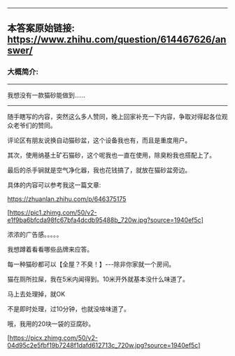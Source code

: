 ----------------------------------------
## 本答案原始链接: https://www.zhihu.com/question/614467626/answer/
### 大概简介: 
----------------------------------------
我想没有一款猫砂能做到……

----------------------------------------

随手瞎写的内容，突然这么多人赞同，晚上回家补充一下内容，争取对得起各位观众老爷们的赞同。

评论区有朋友说换自动猫砂盆，这个设备我也有，而且是重度用户。

其次，使用纳基土矿石猫砂，这个呢我也一直在使用，除臭粉我也搭配上了。

最后的杀手锏就是空气净化器，我也花钱搞了，就放在猫砂盆旁边。

具体的内容可以参考我这一篇文章:

https://zhuanlan.zhihu.com/p/646375175




[https://pic1.zhimg.com/50/v2-e1f9ba6bfcda98fc67bfa4dcdb95488b_720w.jpg?source=1940ef5c]



浓浓的广告感。。。。。

我想蹲着看看哪些品牌来应答。

每一种猫砂都可以【全屋？不臭！】---除非你家就一个房间。

猫在厕所拉屎，我在5米内闻得到。10米开外就基本没什么味道了。

马上去处理掉，就OK

不是即时处理，过10分钟，也就没啥味道了。

哦，我用的20块一袋的豆腐砂。

[https://picx.zhimg.com/50/v2-04d95c2e5fbf19b7248f1dafd612713c_720w.jpg?source=1940ef5c]

